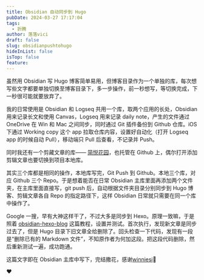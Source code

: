 ```yaml
---
title: Obsidian 自动同步到 Hugo
pubDate: 2024-03-27 17:17:04
tags:
  - 折腾
author: 落落vici
draft: false
slug: obsidianpushtohugo
hideInList: false
isTop: false
feature:
---
```

虽然用 Obsidian 写 Hugo 博客简单易用，但博客目录作为一个单独的库，每次想写些文字都要单独切换至博客目录下，多一步操作，前一秒想写，等切换完成，下一秒很可能就要放弃了。

我的日常使用是 Obsidian 和 Logseq 共用一个库，取两个应用的长处，Obsidian 用来记录长文和使用 Canvas，Logseq 用来记录 daily note，产生的文件通过 OneDrive 在 Win 和 Mac 之间同步，同时通过 Git 插件备份到 Github 仓库。iOS 下通过 Working copy 这个 app 拉取仓库内容，设置好自动化（打开 Logseq app 的时候自动 Pull），移动端只 Pull 后查看，不记录并 Push。

同时我还有一个剪藏文章的库—— [简悦花园]( https://clip.hux.ink/ )，也托管在 Github 上，偶尔打开添加剪辑文章也要切换到项目本地库。

其实三个库都是相同的操作，本地库写完，Git Push 到 Github。本地三个库，对应 Github 三个 Repo。于是想着能否在日常 Obsidian 主库里面再添加两个文件夹，在主库里面直接写，git push 后，自动根据文件夹目录分别同步到 Hugo 博客、剪辑文章各自 Repo 的指定路径下，这样 Obsidian 日常就只需要在同一个库中操作了。

Google 一搜，早有大神这样干了，不过大多是同步到 Hexo。原理一致嘛，于是照着 [obsidian-hexo-blog](https://github.com/winniesi/obsidian-hexo-blog) 这篇教程，设置并测试。首次执行，发现新文章是同步过去了，但是 Hugo 目录下旧文章全给删除了。回头检查一下代码，发现有一段是“删除已有的 Markdown 文件”，不知原作者为何加这段。把这段代码删除，然后重新测试一遍，成功跑通。

这篇文字即在 Obsidian 主库中写下，完结撒花，感谢[winniesi](https://github.com/winniesi)🎉


❤